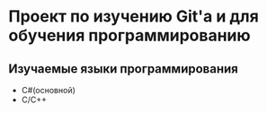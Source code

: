 # Проект по изучению Git'а и для обучения программированию 
## Изучаемые языки программирования
- С#(основной)
- С/C++